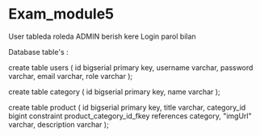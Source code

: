 # Exam_module5
User tableda roleda ADMIN berish kere 
Login parol bilan 


Database table's :

create table users
(
    id       bigserial
        primary key,
    username varchar,
    password varchar,
    email    varchar,
    role     varchar
);

create table category
(
    id   bigserial
        primary key,
    name varchar
);

create table product
(
    id    bigserial  primary key,
    title       varchar,
    category_id bigint
        constraint product_category_id_fkey
            references category,
    "imgUrl"    varchar,
    description varchar
);
